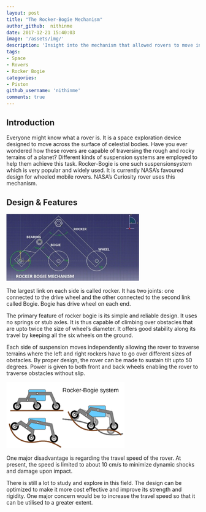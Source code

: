 ```yaml
---
layout: post
title: "The Rocker-Bogie Mechanism"
author_github:  nithinme
date: 2017-12-21 15:40:03
image: '/assets/img/'
description: 'Insight into the mechanism that allowed rovers to move in space'
tags:
- Space
- Rovers
- Rocker Bogie
categories:
- Piston
github_username: 'nithinme'
comments: true
---
```

## Introduction

Everyone might know what a rover is. It is a space exploration device designed to move across the surface of celestial bodies. Have you ever wondered how these rovers are capable of traversing the rough and rocky terrains of a planet? Different kinds of suspension systems are employed to help them achieve this task. Rocker-Bogie is one such suspensionsystem which is very popular and widely used. It is currently NASA’s favoured design for wheeled mobile rovers. NASA’s Curiosity rover uses this mechanism.

## Design & Features

<img src="/blog/assets/img/rocker-bogie/image1.jpg" width="346" height="174" alt="Rocker Bogie"/>

The largest link on each side is called rocker. It has two joints: one connected to the drive wheel and the other connected to the second link called Bogie. Bogie has drive wheel on each end.

The primary feature of rocker bogie is its simple and reliable design. It uses no springs or stub axles. It is thus capable of climbing over obstacles that are upto twice the size of wheel’s diameter. It offers good stability along its travel by keeping all the six wheels on the ground.

Each side of suspension moves independently allowing the rover to traverse terrains where the left and right rockers have to go over different sizes of obstacles. By proper design, the rover can be made to sustain tilt upto 50 degrees. Power is given to both front and back wheels enabling the rover to traverse obstacles without slip.

<img src="/blog/assets/img/rocker-bogie/image2.png" width="308" height="173" alt="Rocker Bogie"/>

One major disadvantage is regarding the travel speed of the rover. At present, the speed is limited to about 10 cm/s to minimize dynamic shocks and damage upon impact.

There is still a lot to study and explore in this field. The design can be optimized to make it more cost effective and improve its strength and rigidity. One major concern would be to increase the travel speed so that it can be utilised to a greater extent.